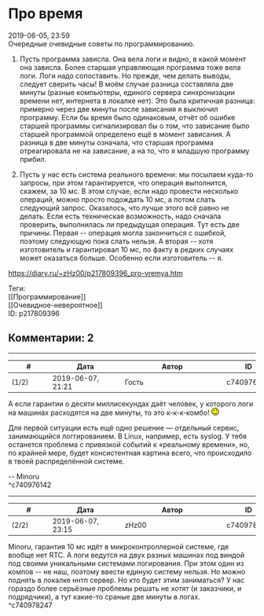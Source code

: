 Про время
=========

  
2019-06-05, 23:59  
 Очередные очевидные советы по программированию.   
   
 1. Пусть программа зависла. Она вела логи и видно, в какой момент она зависла. Более старшая управляющая программа тоже вела логи. Логи надо сопоставить. Но прежде, чем делать выводы, следует сверить часы! В моём случае разница составляла две минуты (разные компьютеры, единого сервера синхронизации времени нет, интернета в локалке нет). Это была критичная разница: примерно через две минуты после зависания я выключил программу. Если бы время было одинаковым, отчёт об ошибке старшей программы сигнализировал бы о том, что зависание было старшей программой определено ещё в момент зависания. А разница в две минуты означала, что старшая программа отреагировала не на зависание, а на то, что я младшую программу прибил.   
   
 2. Пусть у нас есть система реального времени: мы посылаем куда-то запросы, при этом гарантируется, что операция выполнится, скажем, за 10 мс. В этом случае, если надо провести несколько операций, можно просто подождать 10 мс, а потом слать следующий запрос. Оказалось, что лучше этого всё равно не делать. Если есть техническая возможность, надо сначала проверить, выполнилась ли предыдущая операция. Тут есть две причины. Первая -- операция могла закончиться с ошибкой, поэтому следующую пока слать нельзя. А вторая -- хотя изготовитель и гарантировал 10 мс, по факту в редких случаях может оказаться больше. Особенно если изготовитель -- я.   
  
<https://diary.ru/~zHz00/p217809396_pro-vremya.htm>  
  
Теги:  
[[Программирование]]  
[[Очевидное-невероятное]]  
ID: p217809396  


Комментарии: 2
--------------

  


---



|         #         |              Дата              |                     Автор                     |           ID           |
| --- | --- | --- | --- |
| (1/2) | 2019-06-07, 21:21 | Гость | c740976142 |

  
 А если гарантии о десяти миллисекундах даёт человек, у которого логи на машинах расходятся на две минуты, то это к-к-к-комбо! ![:)](pics/3.gif)   
   
 Для первой ситуации есть ещё одно решение — отдельный сервис, занимающийся логгированием. В Linux, например, есть syslog. У тебя останется проблема с привязкой событий к «реальному времени», но, по крайней мере, будет консистентная картина всего, что происходило в твоей распределённой системе.   
   
 -- Minoru   
 ^c740976142

---



|         #         |              Дата              |                     Автор                     |           ID           |
| --- | --- | --- | --- |
| (2/2) | 2019-06-07, 23:15 | zHz00 | c740978247 |

  
 Minoru, гарантия 10 мс идёт в микроконтроллерной системе, где вообще нет RTC. А логи ведутся на двух разных машинах под виндой под своими уникальными системами логирования. При этом один из компов -- не наш, поэтому ввести единую систему нельзя. Но можно поднять в локалке ннтп сервер. Но кто будет этим заниматься? У нас гораздо более серьёзные проблемы решать не хотят (и заказчики, и подрядчики), а тут какие-то сраные две минуты в логах.   
 ^c740978247